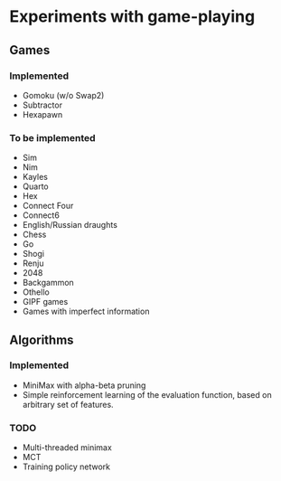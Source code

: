 # Experiments with game-playing

## Games
### Implemented

- Gomoku (w/o Swap2)
- Subtractor
- Hexapawn

### To be implemented

- Sim
- Nim
- Kayles
- Quarto
- Hex
- Connect Four
- Connect6
- English/Russian draughts
- Chess
- Go
- Shogi
- Renju
- 2048
- Backgammon
- Othello
- GIPF games
- Games with imperfect information

## Algorithms
### Implemented

- MiniMax with alpha-beta pruning
- Simple reinforcement learning of the evaluation function, based on arbitrary
  set of features.

### TODO

- Multi-threaded minimax
- MCT
- Training policy network
